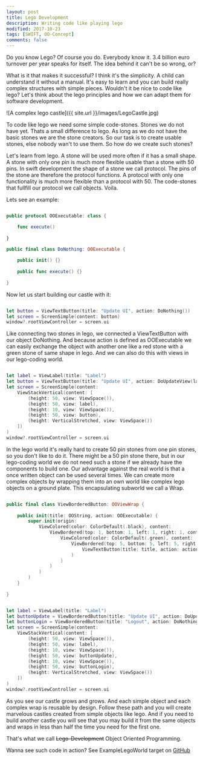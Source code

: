 ```yaml
---
layout: post
title: Lego Development
description: Writing code like playing lego
modified: 2017-10-23
tags: [SWIFT, OO-Concept]
comments: false
---
```


Do you know Lego? Of course you do. Everybody know it. 3.4 billion euro turnover per year speaks for itself. The idea behind it can't be so wrong, or? 

What is it that makes it successful? I think it's the simplicity. A child can understand it without a manual. It's easy to learn and you can build really complex structures with simple pieces. Wouldn't it be nice to code like lego? Let's think about the lego principles and how we can adapt them for software development.

<!--break-->

![A complex lego castle]({{ site.url }}/images/LegoCastle.jpg)

To code like lego we need some simple code-stones. Stones we do not have yet. Thats a small difference to lego. As long as we do not have the basic stones we are the stone creators. So our task is to create usable stones, else nobody wan't to use them. So how do we create such stones?

Let's learn from lego. A stone will be used more often if it has a small shape. A stone with only one pin is much more flexible usable than a stone with 50 pins. In swift development the shape of a stone we call protocol. The pins of the stone are therefore the protocol functions. A protocol with only one functionality is much more flexible than a protocol with 50. The code-stones that fullfill our protocol we call objects. Voila.

Lets see an example:

``` swift

public protocol OOExecutable: class {

    func execute()
    
}

public final class DoNothing: OOExecutable {
    
    public init() {}
    
    public func execute() {}
    
}

```

Now let us start building our castle with it:

``` swift

let button = ViewTextButton(title: "Update UI", action: DoNothing())
let screen = ScreenSimple(content: button)
window?.rootViewController = screen.ui

```

Like connecting two stones in lego, we connected a ViewTextButton with our object DoNothing. And because action is defined as OOExecutable we can easily exchange the object with another one like a red stone with a green stone of same shape in lego. And we can also do this with views in our lego-coding world. 

``` swift

let label = ViewLabel(title: "Label")
let button = ViewTextButton(title: "Update UI", action: DoUpdateView(label))
let screen = ScreenSimple(content: 
    ViewStackVertical(content: [
        (height: 50, view: ViewSpace()),
        (height: 50, view: label),
        (height: 10, view: ViewSpace()),
        (height: 50, view: button),
        (height: VerticalStretched, view: ViewSpace())
    ])
)
window?.rootViewController = screen.ui

```

In the lego world it's really hard to create 50 pin stones from one pin stones, so you don't like to do it. There might be a 50 pin stone there, but in our lego-coding world we do not need such a stone if we already have the components to build one. Our advantage against the real world is that a once written object can be used several times. We can create more complex objects by wrapping them into an own world like complex lego objects on a ground plate. This encapsulating subworld we call a Wrap.

``` swift

public final class ViewBorderedButton: OOViewWrap {
    
    public init(title: OOString, action: OOExecutable) {
        super.init(origin:
            ViewColored(color: ColorDefault(.black), content:
                ViewBordered(top: 1, bottom: 1, left: 1, right: 1, content:
                    ViewColored(color: ColorDefault(.green), content:
                        ViewBordered(top: 5, bottom: 5, left: 5, right: 5, content:
                            ViewTextButton(title: title, action: action)
                        )
                    )
                )
            )
        )
    }
    
}

```

``` swift

let label = ViewLabel(title: "Label")
let buttonUpdate = ViewBorderedButton(title: "Update UI", action: DoUpdateView(label))
let buttonLogin = ViewBorderedButton(title: "Logout", action: DoNothing())
let screen = ScreenSimple(content: 
    ViewStackVertical(content: [
        (height: 50, view: ViewSpace()),
        (height: 50, view: label),
        (height: 10, view: ViewSpace()),
        (height: 50, view: buttonUpdate),
        (height: 10, view: ViewSpace()),
        (height: 50, view: buttonLogin),
        (height: VerticalStretched, view: ViewSpace())
    ])
)
window?.rootViewController = screen.ui

```

As you see our castle grows and grows. And each simple object and each complex wrap is reusable by design. Follow these path and you will create marvelous castles created from simple objects like lego. And if you need to build another castle you will see that you may build it from the same objects and wraps in less than half the time you need for the first one. 

That's what we call ~~Lego-Development~~ Object Oriented Programming.

Wanna see such code in action? See ExampleLegoWorld target on [GitHub](https://github.com/ObjectAlchemist/OOExamples)

